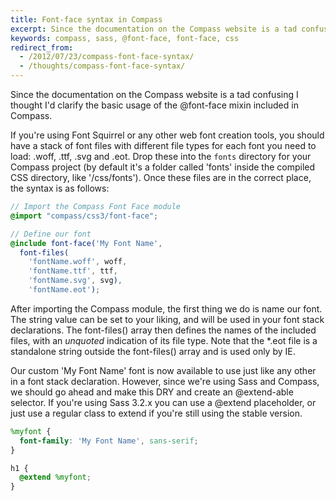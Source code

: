 ```yaml
---
title: Font-face syntax in Compass
excerpt: Since the documentation on the Compass website is a tad confusing I thought I'd clarify the basic usage of the @font-face mixin included in Compass.
keywords: compass, sass, @font-face, font-face, css
redirect_from:
  - /2012/07/23/compass-font-face-syntax/
  - /thoughts/compass-font-face-syntax/
---
```

Since the documentation on the Compass website is a tad confusing I thought I'd clarify the basic usage of the @font-face mixin included in Compass.

If you're using Font Squirrel or any other web font creation tools, you should have a stack of font files with different file types for each font you need to load: .woff, .ttf, .svg and .eot. Drop these into the ```fonts``` directory for your Compass project (by default it's a folder called 'fonts' inside the compiled CSS directory, like '/css/fonts'). Once these files are in the correct place, the syntax is as follows:

```scss
// Import the Compass Font Face module
@import "compass/css3/font-face";

// Define our font
@include font-face('My Font Name',
  font-files(
    'fontName.woff', woff,
    'fontName.ttf', ttf,
    'fontName.svg', svg),
    'fontName.eot');
```

After importing the Compass module, the first thing we do is name our font. The string value can be set to your liking, and will be used in your font stack declarations. The font-files() array then defines the names of the included files, with an _unquoted_ indication of its file type. Note that the *.eot file is a standalone string outside the font-files() array and is used only by IE.

Our custom 'My Font Name' font is now available to use just like any other in a font stack declaration. However, since we're using Sass and Compass, we should go ahead and make this DRY and create an @extend-able selector. If you're using Sass 3.2.x you can use a @extend placeholder, or just use a regular class to extend if you're still using the stable version.

```scss
%myfont {
  font-family: 'My Font Name', sans-serif;
}

h1 {
  @extend %myfont;
}
```
